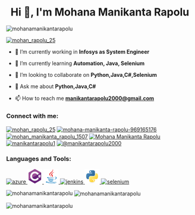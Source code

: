 
<!--
- 👋 Hi, I’m @MohanaManikantaRapolu
- 🌱 Speacks about Python, Design verification, SV, UVM, IP & SOC Verification

- 📫 How to reach me :- manikantarapolu2000@gmail.com
moahanamanikantarapolu@gmail.com
-->


<!---
MohanaManikantaRapolu/MohanaManikantaRapolu is a ✨ special ✨ repository because its `README.md` (this file) appears on your GitHub profile.
You can click the Preview link to take a look at your changes.
--->


<h1 align="center">Hi 👋, I'm Mohana Manikanta Rapolu</h1>
<p align="left"> <img src="https://komarev.com/ghpvc/?username=mohanamanikantarapolu&label=Profile%20views&color=0e75b6&style=flat" alt="mohanamanikantarapolu" /> </p>

<p align="left"> <a href="https://twitter.com/mohan_rapolu_25" target="blank"><img src="https://img.shields.io/twitter/follow/mohan_rapolu_25?logo=twitter&style=for-the-badge" alt="mohan_rapolu_25" /></a> </p>

- 🔭 I’m currently working in **Infosys as System Engineer**

- 🌱 I’m currently learning **Automation, Java, Selenium**

- 👯 I’m looking to collaborate on **Python,Java,C#,Selenium**

- 💬 Ask me about **Python,Java,C#**

- 📫 How to reach me **manikantarapolu2000@gmail.com**

<h3 align="left">Connect with me:</h3>
<p align="left">
<a href="https://twitter.com/mohan_rapolu_25" target="blank"><img align="center" src="https://raw.githubusercontent.com/rahuldkjain/github-profile-readme-generator/master/src/images/icons/Social/twitter.svg" alt="mohan_rapolu_25" height="30" width="40" /></a>
<a href="https://linkedin.com/in/mohana-manikanta-rapolu-969165176" target="blank"><img align="center" src="https://raw.githubusercontent.com/rahuldkjain/github-profile-readme-generator/master/src/images/icons/Social/linked-in-alt.svg" alt="mohana-manikanta-rapolu-969165176" height="30" width="40" /></a>
<a href="https://instagram.com/mohan_manikanta_rapolu_1507" target="blank"><img align="center" src="https://raw.githubusercontent.com/rahuldkjain/github-profile-readme-generator/master/src/images/icons/Social/instagram.svg" alt="mohan_manikanta_rapolu_1507" height="30" width="40" /></a>
<a href="https://www.youtube.com/channel/UC9Q-idMImq_lRulsfPYm0GQ" target="blank"><img align="center" src="https://raw.githubusercontent.com/rahuldkjain/github-profile-readme-generator/master/src/images/icons/Social/youtube.svg" alt="Mohana Manikanta Rapolu" height="30" width="40" /></a>
<a href="https://www.hackerrank.com/manikantarapolu1" target="blank"><img align="center" src="https://raw.githubusercontent.com/rahuldkjain/github-profile-readme-generator/master/src/images/icons/Social/hackerrank.svg" alt="manikantarapolu1" height="30" width="40" /></a>
<a href="https://www.hackerearth.com/@manikantarapolu2000" target="blank"><img align="center" src="https://raw.githubusercontent.com/rahuldkjain/github-profile-readme-generator/master/src/images/icons/Social/hackerearth.svg" alt="@manikantarapolu2000" height="30" width="40" /></a>
</p>

<h3 align="left">Languages and Tools:</h3>
<p align="left"> <a href="https://azure.microsoft.com/en-in/" target="_blank" rel="noreferrer"> <img src="https://www.vectorlogo.zone/logos/microsoft_azure/microsoft_azure-icon.svg" alt="azure" width="40" height="40"/> </a> <a href="https://www.w3schools.com/cs/" target="_blank" rel="noreferrer"> <img src="https://raw.githubusercontent.com/devicons/devicon/master/icons/csharp/csharp-original.svg" alt="csharp" width="40" height="40"/> </a> <a href="https://www.java.com" target="_blank" rel="noreferrer"> <img src="https://raw.githubusercontent.com/devicons/devicon/master/icons/java/java-original.svg" alt="java" width="40" height="40"/> </a> <a href="https://www.jenkins.io" target="_blank" rel="noreferrer"> <img src="https://www.vectorlogo.zone/logos/jenkins/jenkins-icon.svg" alt="jenkins" width="40" height="40"/> </a> <a href="https://www.python.org" target="_blank" rel="noreferrer"> <img src="https://raw.githubusercontent.com/devicons/devicon/master/icons/python/python-original.svg" alt="python" width="40" height="40"/> </a> <a href="https://www.selenium.dev" target="_blank" rel="noreferrer"> <img src="https://raw.githubusercontent.com/detain/svg-logos/780f25886640cef088af994181646db2f6b1a3f8/svg/selenium-logo.svg" alt="selenium" width="40" height="40"/> </a> </p>

<p><img align="left" src="https://github-readme-stats.vercel.app/api/top-langs?username=mohanamanikantarapolu&show_icons=true&locale=en&layout=compact" alt="mohanamanikantarapolu" /></p>

<p>&nbsp;<img align="center" src="https://github-readme-stats.vercel.app/api?username=mohanamanikantarapolu&show_icons=true&locale=en" alt="mohanamanikantarapolu" /></p>

<p><img align="center" src="https://github-readme-streak-stats.herokuapp.com/?user=mohanamanikantarapolu&" alt="mohanamanikantarapolu" /></p>

